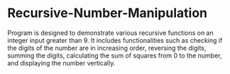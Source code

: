 # Recursive-Number-Manipulation
 Program is designed to demonstrate various recursive functions on an integer input greater than 9. It includes functionalities such as checking if the digits of the number are in increasing order, reversing the digits, summing the digits, calculating the sum of squares from 0 to the number, and displaying the number vertically.
